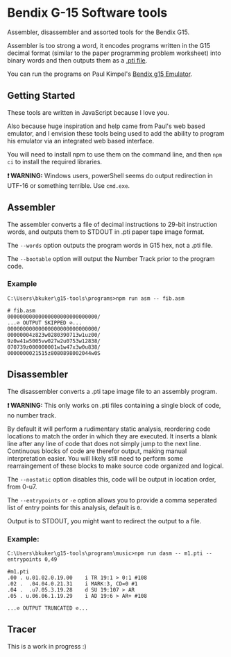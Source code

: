 # Bendix G-15 Software tools

Assembler, disassembler and assorted tools for the Bendix G15.

Assembler is too strong a word, it encodes programs written in the G15 decimal format (similar to the paper programming problem worksheet) into binary words and then outputs them as a [.pti file](https://github.com/retro-software/G15-software/).

You can run the programs on Paul Kimpel's [Bendix g15 Emulator](https://www.phkimpel.us/Bendix-G15/).


## Getting Started

These tools are written in JavaScript because I love you.

Also because huge inspiration and help came from Paul's web based emulator, and I envision these tools being used to add the ability to program his emulator via an integrated web based interface.

You will need to install npm to use them on the command line, and then `npm ci` to install the required libraries.

**❗ WARNING:** Windows users, powerShell seems do output redirection in UTF-16 or something terrible. Use `cmd.exe`.

## Assembler

The assembler converts a file of decimal instructions to 29-bit instruction words, and outputs them to STDOUT in .pti paper tape image format.

The `--words` option outputs the program words in G15 hex, not a .pti file.

The `--bootable` option will output the Number Track prior to the program code.

### Example

```
C:\Users\bkuker\g15-tools\programs>npm run asm -- fib.asm

# fib.asm
00000000000000000000000000000/
...⊘ OUTPUT SKIPPED ⊘...
00000000000000000000000000000/
00000004z823w0280390713w1uz00/
9z0w41w5005vw027w2u0753w12838/
070739z000000001w1w47x3w0u838/
0000000021515z8080898002044w0S
```

## Disassembler

The disassembler converts a .pti tape image file to an assembly program.

**❗ WARNING:** This only works on .pti files containing a single block of code, no number track.

By default it will perform a rudimentary static analysis, reordering code locations to match the order in which they are executed. It inserts a blank line after any line of code that does not simply jump to the next line. Continuous blocks of code are therefor output, making manual interpretation easier. You will likely still need to perform some rearraingement of these blocks to make source code organized and logical.

The `--nostatic` option disables this, code will be output in location order, from 0-u7.

The `--entrypoints` or `-e` option allows you to provide a comma seperated list of entry points for this analysis, default is `0`.

Output is to STDOUT, you might want to redirect the output to a file.



### Example:

```
C:\Users\bkuker\g15-tools\programs\music>npm run dasm -- m1.pti --entrypoints 0,49   

#m1.pti
.00 . u.01.02.0.19.00    i TR 19:1 > 0:1 #108
.02 .  .04.04.0.21.31    i MARK:3, CD=0 #1
.04 .  .u7.05.3.19.28    d SU 19:107 > AR
.05 . u.06.06.1.19.29    i AD 19:6 > AR+ #108

...⊘ OUTPUT TRUNCATED ⊘...
```

## Tracer
This is a work in progress :)

